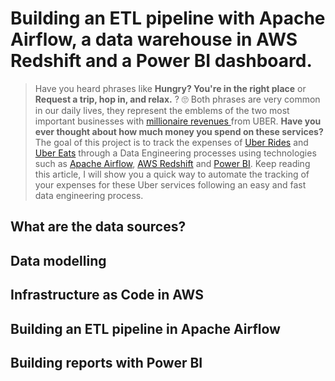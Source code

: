 # Building an ETL pipeline with Apache Airflow, a data warehouse in AWS Redshift and a Power BI dashboard.

<p align="justify">
  
> Have you heard phrases like **Hungry? You're in the right place** or **Request a trip, hop in, and relax.** ? :roll_eyes:
> Both phrases are very common in our daily lives, they represent the emblems of the two most important businesses with <a href="https://qz.com/1889602/uber-q2-2020-earnings-eats-is-now-bigger-than-rides/"> millionaire revenues </a> from UBER. **Have you ever thought about how much money you spend on these services?** The goal of this project is to track the expenses of <a href="https://www.uber.com/">Uber Rides</a> and <a  href="https://www.ubereats.com/">Uber Eats</a> through a Data Engineering processes using technologies such as <a href="https://airflow.apache.org/">Apache Airflow</a>, <a href="https://aws.amazon.com/es/redshift/">AWS Redshift</a> and <a href="https://powerbi.microsoft.com/es-es/">Power BI</a>. Keep reading this article, I will show you a quick way to automate the tracking of your expenses for these Uber services following an easy and fast data engineering process.

</p>

## What are the data sources?
## Data modelling
## Infrastructure as Code in AWS
## Building an ETL pipeline in Apache Airflow
## Building reports with Power BI 





